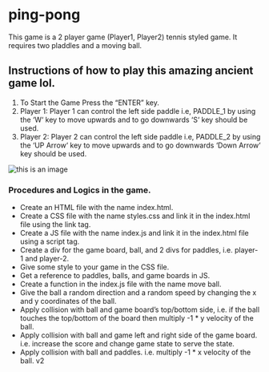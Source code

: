 # ping-pong
This game is a 2 player game (Player1, Player2) tennis styled game. It requires two pladdles and a moving ball.

## Instructions of how to play this amazing ancient game lol.
1. To Start the Game Press the “ENTER” key.
2. Player 1: Player 1 can control the left side paddle i.e, PADDLE_1 by using the ‘W‘ key to move upwards and to go downwards ‘S‘ key should be used.
3. Player 2: Player 2 can control the left side paddle i.e, PADDLE_2 by using the ‘UP Arrow‘ key to move upwards and to go downwards ‘Down Arrow‘ key should be used.

![this is an image](https://media.geeksforgeeks.org/wp-content/uploads/20210208172255/ezgifcomgifmaker.gif)
[^1]: This is how this tutorial looked before I added my little spin on it.[^note]:

### Procedures and Logics in the game.
- Create an HTML file with the name index.html.
- Create a CSS file with the name styles.css and link it in the index.html file using the link tag.
- Create a JS file with the name index.js and link it in the index.html file using a script tag.
- Create a div for the game board, ball, and 2 divs for paddles, i.e. player-1 and player-2.
- Give some style to your game in the CSS file.
- Get a reference to paddles, balls, and game boards in JS.
- Create a function in the index.js file with the name move ball.
- Give the ball a random direction and a random speed by changing the x and y coordinates of the ball.
- Apply collision with ball and game board’s top/bottom side, i.e. if the ball touches the top/bottom of the board then multiply -1 * y velocity of the ball.
- Apply collision with ball and game left and right side of the game board. i.e. increase the score and change game state to serve the state.
- Apply collision with ball and paddles. i.e. multiply -1 * x velocity of the ball.
v2